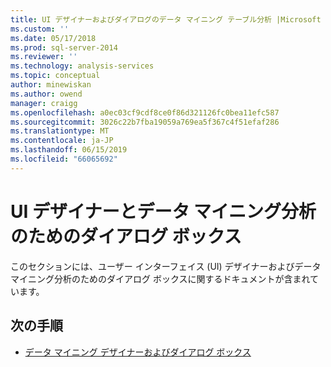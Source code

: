 ```yaml
---
title: UI デザイナーおよびダイアログのデータ マイニング テーブル分析 |Microsoft Docs
ms.custom: ''
ms.date: 05/17/2018
ms.prod: sql-server-2014
ms.reviewer: ''
ms.technology: analysis-services
ms.topic: conceptual
author: minewiskan
ms.author: owend
manager: craigg
ms.openlocfilehash: a0ec03cf9cdf8ce0f86d321126fc0bea11efc587
ms.sourcegitcommit: 3026c22b7fba19059a769ea5f367c4f51efaf286
ms.translationtype: MT
ms.contentlocale: ja-JP
ms.lasthandoff: 06/15/2019
ms.locfileid: "66065692"
---
```

# <a name="ui-designers-and-dialogs-for-data-mining-analysis"></a>UI デザイナーとデータ マイニング分析のためのダイアログ ボックス

このセクションには、ユーザー インターフェイス (UI) デザイナーおよびデータ マイニング分析のためのダイアログ ボックスに関するドキュメントが含まれています。

## <a name="next-steps"></a>次の手順

- [データ マイニング デザイナーおよびダイアログ ボックス](../data-mining-designers-and-dialog-boxes.md)

